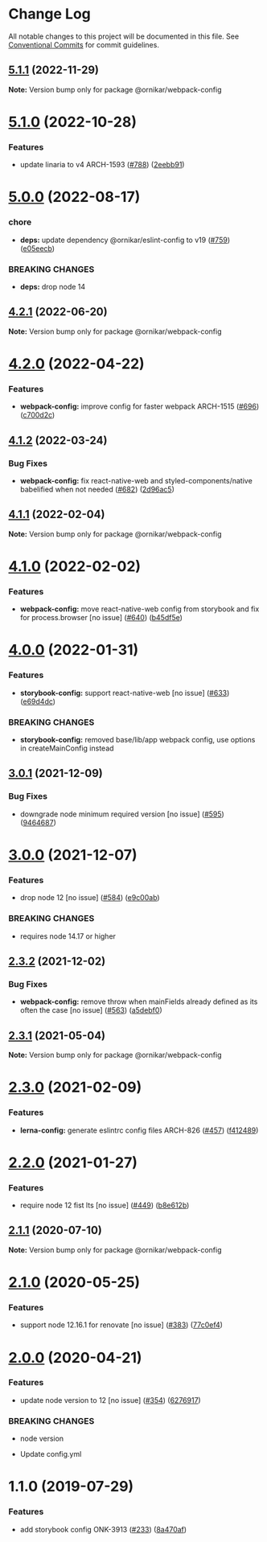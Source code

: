 # Change Log

All notable changes to this project will be documented in this file.
See [Conventional Commits](https://conventionalcommits.org) for commit guidelines.

## [5.1.1](https://github.com/ornikar/shared-configs/compare/@ornikar/webpack-config@5.1.0...@ornikar/webpack-config@5.1.1) (2022-11-29)

**Note:** Version bump only for package @ornikar/webpack-config





# [5.1.0](https://github.com/ornikar/shared-configs/compare/@ornikar/webpack-config@5.0.0...@ornikar/webpack-config@5.1.0) (2022-10-28)


### Features

* update linaria to v4 ARCH-1593 ([#788](https://github.com/ornikar/shared-configs/issues/788)) ([2eebb91](https://github.com/ornikar/shared-configs/commit/2eebb91dc91a8c6b6ca3c8e88bb42843aa252dca))





# [5.0.0](https://github.com/ornikar/shared-configs/compare/@ornikar/webpack-config@4.2.1...@ornikar/webpack-config@5.0.0) (2022-08-17)


### chore

* **deps:** update dependency @ornikar/eslint-config to v19 ([#759](https://github.com/ornikar/shared-configs/issues/759)) ([e05eecb](https://github.com/ornikar/shared-configs/commit/e05eecb898d047b44277ce4f65fc724831bb2ece))


### BREAKING CHANGES

* **deps:** drop node 14 





## [4.2.1](https://github.com/ornikar/shared-configs/compare/@ornikar/webpack-config@4.2.0...@ornikar/webpack-config@4.2.1) (2022-06-20)

**Note:** Version bump only for package @ornikar/webpack-config





# [4.2.0](https://github.com/ornikar/shared-configs/compare/@ornikar/webpack-config@4.1.2...@ornikar/webpack-config@4.2.0) (2022-04-22)


### Features

* **webpack-config:** improve config for faster webpack ARCH-1515 ([#696](https://github.com/ornikar/shared-configs/issues/696)) ([c700d2c](https://github.com/ornikar/shared-configs/commit/c700d2ce95970011e58775cbb1061562b688850a))





## [4.1.2](https://github.com/ornikar/shared-configs/compare/@ornikar/webpack-config@4.1.1...@ornikar/webpack-config@4.1.2) (2022-03-24)


### Bug Fixes

* **webpack-config:** fix react-native-web and styled-components/native babelified when not needed ([#682](https://github.com/ornikar/shared-configs/issues/682)) ([2d96ac5](https://github.com/ornikar/shared-configs/commit/2d96ac5f3f731bdd688df22923a60ab9a62a3d0c))





## [4.1.1](https://github.com/ornikar/shared-configs/compare/@ornikar/webpack-config@4.1.0...@ornikar/webpack-config@4.1.1) (2022-02-04)

**Note:** Version bump only for package @ornikar/webpack-config





# [4.1.0](https://github.com/ornikar/shared-configs/compare/@ornikar/webpack-config@4.0.0...@ornikar/webpack-config@4.1.0) (2022-02-02)


### Features

* **webpack-config:** move react-native-web config from storybook and fix for process.browser [no issue] ([#640](https://github.com/ornikar/shared-configs/issues/640)) ([b45df5e](https://github.com/ornikar/shared-configs/commit/b45df5e7e9a75321c6017e825dbe16e9f745fa17))





# [4.0.0](https://github.com/ornikar/shared-configs/compare/@ornikar/webpack-config@3.0.1...@ornikar/webpack-config@4.0.0) (2022-01-31)


### Features

* **storybook-config:** support react-native-web [no issue] ([#633](https://github.com/ornikar/shared-configs/issues/633)) ([e69d4dc](https://github.com/ornikar/shared-configs/commit/e69d4dcf0d611bb396a06639c15d602f969053f6))


### BREAKING CHANGES

* **storybook-config:** removed base/lib/app webpack config, use options in createMainConfig instead 





## [3.0.1](https://github.com/ornikar/shared-configs/compare/@ornikar/webpack-config@3.0.0...@ornikar/webpack-config@3.0.1) (2021-12-09)


### Bug Fixes

* downgrade node minimum required version [no issue] ([#595](https://github.com/ornikar/shared-configs/issues/595)) ([9464687](https://github.com/ornikar/shared-configs/commit/9464687f55aed4a2e683f5d3b992300d000a2b30))





# [3.0.0](https://github.com/ornikar/shared-configs/compare/@ornikar/webpack-config@2.3.2...@ornikar/webpack-config@3.0.0) (2021-12-07)


### Features

* drop node 12 [no issue] ([#584](https://github.com/ornikar/shared-configs/issues/584)) ([e9c00ab](https://github.com/ornikar/shared-configs/commit/e9c00abb5ed3a9c60993b6c652566dd7e71a97e1))


### BREAKING CHANGES

* requires node 14.17 or higher 





## [2.3.2](https://github.com/ornikar/shared-configs/compare/@ornikar/webpack-config@2.3.1...@ornikar/webpack-config@2.3.2) (2021-12-02)


### Bug Fixes

* **webpack-config:** remove throw when mainFields already defined as its often the case [no issue] ([#563](https://github.com/ornikar/shared-configs/issues/563)) ([a5debf0](https://github.com/ornikar/shared-configs/commit/a5debf07b5164521a7c8deb398a6aaf93b4f5449))





## [2.3.1](https://github.com/ornikar/shared-configs/compare/@ornikar/webpack-config@2.3.0...@ornikar/webpack-config@2.3.1) (2021-05-04)

**Note:** Version bump only for package @ornikar/webpack-config





# [2.3.0](https://github.com/ornikar/shared-configs/compare/@ornikar/webpack-config@2.2.0...@ornikar/webpack-config@2.3.0) (2021-02-09)


### Features

* **lerna-config:** generate eslintrc config files ARCH-826 ([#457](https://github.com/ornikar/shared-configs/issues/457)) ([f412489](https://github.com/ornikar/shared-configs/commit/f4124895ed15b48519826b16ed515207be97b41c))





# [2.2.0](https://github.com/ornikar/shared-configs/compare/@ornikar/webpack-config@2.1.1...@ornikar/webpack-config@2.2.0) (2021-01-27)


### Features

* require node 12 fist lts [no issue] ([#449](https://github.com/ornikar/shared-configs/issues/449)) ([b8e612b](https://github.com/ornikar/shared-configs/commit/b8e612bc7e0573fd52023f8eea78e95e321567e5))





## [2.1.1](https://github.com/ornikar/shared-configs/compare/@ornikar/webpack-config@2.1.0...@ornikar/webpack-config@2.1.1) (2020-07-10)

**Note:** Version bump only for package @ornikar/webpack-config





# [2.1.0](https://github.com/ornikar/shared-configs/compare/@ornikar/webpack-config@2.0.0...@ornikar/webpack-config@2.1.0) (2020-05-25)


### Features

* support node 12.16.1 for renovate [no issue] ([#383](https://github.com/ornikar/shared-configs/issues/383)) ([77c0ef4](https://github.com/ornikar/shared-configs/commit/77c0ef4))





# [2.0.0](https://github.com/ornikar/shared-configs/compare/@ornikar/webpack-config@1.1.0...@ornikar/webpack-config@2.0.0) (2020-04-21)


### Features

* update node version to 12 [no issue] ([#354](https://github.com/ornikar/shared-configs/issues/354)) ([6276917](https://github.com/ornikar/shared-configs/commit/6276917))


### BREAKING CHANGES

* node version

* Update config.yml





# 1.1.0 (2019-07-29)


### Features

* add storybook config ONK-3913 ([#233](https://github.com/ornikar/shared-configs/issues/233)) ([8a470af](https://github.com/ornikar/shared-configs/commit/8a470af))
